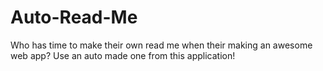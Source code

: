 # Auto-Read-Me
Who has time to make their own read me when their making an awesome web app? Use an auto made one from this application!

